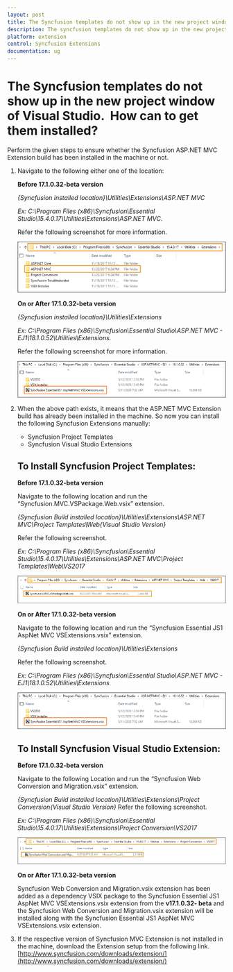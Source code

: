 ```yaml
---
layout: post
title: The Syncfusion templates do not show up in the new project window of Visual Studio How can to get them installed | Extension | Syncfusion
description: The syncfusion templates do not show up in the new project window of visual studio.  how can to get them installed?
platform: extension
control: Syncfusion Extensions
documentation: ug
---
```


# The Syncfusion templates do not show up in the new project window of Visual Studio.  How can to get them installed?

Perform the given steps to ensure whether the Syncfusion ASP.NET MVC Extension build has been installed in the machine or not.

1. Navigate to the following either one of the location:

   **Before 17.1.0.32-beta version**

   _{Syncfusion installed location}\Utilities\Extensions\ASP.NET MVC_

   _Ex: C:\Program Files (x86)\Syncfusion\Essential Studio\15.4.0.17\Utilities\Extensions\ASP.NET MVC._

   Refer the following screenshot for more information.



   ![Syncfusion ASP.NET MVC Extension installed location](The-Syncfusion-templatesd_images/The-Syncfusion-templatesd-img1.png)

   **On or After 17.1.0.32-beta version**

   _{Syncfusion installed location}\Utilities\Extensions_

   _Ex: C:\Program Files (x86)\Syncfusion\Essential Studio\ASP.NET MVC - EJ1\18.1.0.52\Utilities\Extensions._

   Refer the following screenshot for more information.

   ![Syncfusion ASP.NET MVC Extension installed location](The-Syncfusion-templatesd_images/The-Syncfusion-templatesd-img4.png)


2. When the above path exists, it means that the ASP.NET MVC Extension build has already been installed in the machine. So now you can install the following Syncfusion
   Extensions manually:
   * Syncfusion Project Templates
   * Syncfusion Visual Studio Extensions

   ## To Install Syncfusion Project Templates: 

   **Before 17.1.0.32-beta version**

   Navigate to the following location and run the “Syncfusion.MVC.VSPackage.Web.vsix” extension.

   _{Syncfusion Build installed location}\Utilities\Extensions\ASP.NET MVC\Project Templates\Web\{Visual Studio Version}_

   Refer the following screenshot.

   _Ex: C:\Program Files (x86)\Syncfusion\Essential Studio\15.4.0.17\Utilities\Extensions\ASP.NET MVC\Project Templates\Web\VS2017_


   ![Syncfusion ASP.NET MVC Project Template VSIX file location](The-Syncfusion-templatesd_images/The-Syncfusion-templatesd-img2.png)

   **On or After 17.1.0.32-beta version**

   Navigate to the following location and run the “Syncfusion Essential JS1 AspNet MVC VSExtensions.vsix” extension.

   _{Syncfusion Build installed location}\Utilities\Extensions_

   Refer the following screenshot.

   _Ex: C:\Program Files (x86)\Syncfusion\Essential Studio\ASP.NET MVC - EJ1\18.1.0.52\Utilities\Extensions_


   ![Syncfusion ASP.NET MVC Project Template VSIX file location](The-Syncfusion-templatesd_images/The-Syncfusion-templatesd-img4.png)

   ## To Install Syncfusion Visual Studio Extension:

   **Before 17.1.0.32-beta version**

   Navigate to the following Location and run the “Syncfusion Web Conversion and Migration.vsix” extension. 

   _{Syncfusion Build installed location}\Utilities\Extensions\Project Conversion\{Visual Studio Version}_
   Refer the following screenshot.

   _Ex: C:\Program Files (x86)\Syncfusion\Essential Studio\15.4.0.17\Utilities\Extensions\Project Conversion\VS2017_


   ![Syncfusion Web Conversion and Migration VSIX file location](The-Syncfusion-templatesd_images/The-Syncfusion-templatesd-img3.png)

   **On or After 17.1.0.32-beta version**

   Syncfusion Web Conversion and Migration.vsix extension has been added as a dependency VSIX package to the Syncfusion Essential JS1 AspNet MVC VSExtensions.vsix extension from the **v17.1.0.32- beta** and the Syncfusion Web Conversion and Migration.vsix extension will be installed along with the Syncfusion Essential JS1 AspNet MVC VSExtensions.vsix extension.

3. If the respective version of Syncfusion MVC Extension is not installed in the machine, download the Extension setup from the following link.        [http://www.syncfusion.com/downloads/extension/](http://www.syncfusion.com/downloads/extension/)
